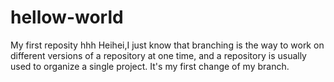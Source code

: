 # hellow-world
My first reposity hhh
Heihei,I just know that branching is the way to work on different versions of a repository at one time, and a repository is usually used to organize a single project.
It's my first change of my branch.

